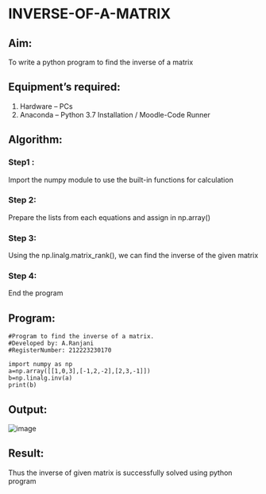 # INVERSE-OF-A-MATRIX
## Aim:
To write a python program to find the inverse of a matrix
## Equipment’s required:
1. 	Hardware – PCs
2. 	Anaconda – Python 3.7 Installation / Moodle-Code Runner
## Algorithm:
### Step1 : 
Import the numpy module to use the built-in functions for calculation
### Step 2: 
Prepare the lists from each equations and assign in np.array()
### Step 3: 
Using the np.linalg.matrix_rank(), we can find the inverse of the given matrix
### Step 4: 
End the program

## Program:
```
#Program to find the inverse of a matrix.
#Developed by: A.Ranjani
#RegisterNumber: 212223230170

import numpy as np
a=np.array([[1,0,3],[-1,2,-2],[2,3,-1]])
b=np.linalg.inv(a)
print(b)
```
## Output:
![image](https://github.com/Ranjania2005/INVERSE-OF-A-MATRIX/assets/151624950/d7889cf4-0c4b-4835-a087-f782f024d142)

## Result:
Thus the inverse of given matrix is successfully solved using python program


